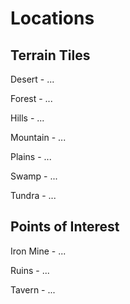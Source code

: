 # Locations

## Terrain Tiles

Desert - ...

Forest - ...

Hills - ...

Mountain - ...

Plains - ...

Swamp - ...

Tundra - ...

## Points of Interest

Iron Mine - ...

Ruins - ...

Tavern - ...
